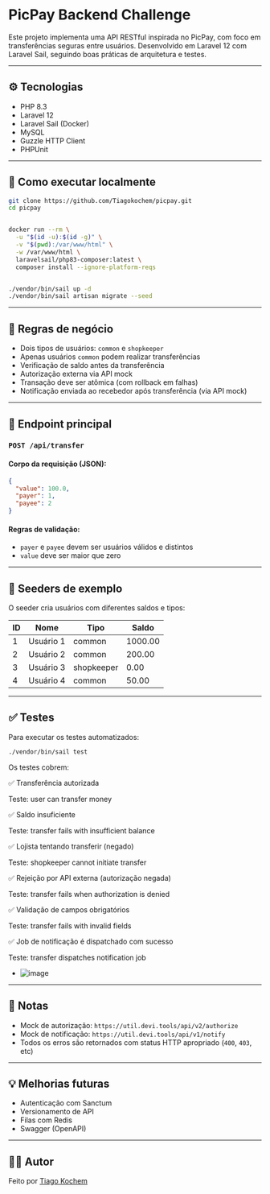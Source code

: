 # PicPay Backend Challenge

Este projeto implementa uma API RESTful inspirada no PicPay, com foco em transferências seguras entre usuários. Desenvolvido em Laravel 12 com Laravel Sail, seguindo boas práticas de arquitetura e testes.

---

## ⚙️ Tecnologias

- PHP 8.3
- Laravel 12
- Laravel Sail (Docker)
- MySQL
- Guzzle HTTP Client
- PHPUnit

---

## 🚀 Como executar localmente

```bash
git clone https://github.com/Tiagokochem/picpay.git
cd picpay


docker run --rm \
  -u "$(id -u):$(id -g)" \
  -v "$(pwd):/var/www/html" \
  -w /var/www/html \
  laravelsail/php83-composer:latest \
  composer install --ignore-platform-reqs


./vendor/bin/sail up -d
./vendor/bin/sail artisan migrate --seed
```

---

## 🔐 Regras de negócio

- Dois tipos de usuários: `common` e `shopkeeper`
- Apenas usuários `common` podem realizar transferências
- Verificação de saldo antes da transferência
- Autorização externa via API mock
- Transação deve ser atômica (com rollback em falhas)
- Notificação enviada ao recebedor após transferência (via API mock)

---

## 📡 Endpoint principal

### `POST /api/transfer`

#### Corpo da requisição (JSON):

```json
{
  "value": 100.0,
  "payer": 1,
  "payee": 2
}
```

#### Regras de validação:
- `payer` e `payee` devem ser usuários válidos e distintos
- `value` deve ser maior que zero

---

## 👥 Seeders de exemplo

O seeder cria usuários com diferentes saldos e tipos:

| ID | Nome        | Tipo        | Saldo   |
|----|-------------|-------------|---------|
| 1  | Usuário 1   | common      | 1000.00 |
| 2  | Usuário 2   | common      | 200.00  |
| 3  | Usuário 3   | shopkeeper  | 0.00    |
| 4  | Usuário 4   | common      | 50.00   |

---

## ✅ Testes

Para executar os testes automatizados:

```bash
./vendor/bin/sail test
```

Os testes cobrem:

✅ Transferência autorizada

Teste: user can transfer money

✅ Saldo insuficiente

Teste: transfer fails with insufficient balance

✅ Lojista tentando transferir (negado)

Teste: shopkeeper cannot initiate transfer

✅ Rejeição por API externa (autorização negada)

Teste: transfer fails when authorization is denied

✅ Validação de campos obrigatórios

Teste: transfer fails with invalid fields

✅ Job de notificação é dispatchado com sucesso

Teste: transfer dispatches notification job

- ![image](https://github.com/user-attachments/assets/9a41e9e0-c92b-44b0-84fc-702d0ec07d3a)


---

## 📌 Notas

- Mock de autorização: `https://util.devi.tools/api/v2/authorize`
- Mock de notificação: `https://util.devi.tools/api/v1/notify`
- Todos os erros são retornados com status HTTP apropriado (`400`, `403`, etc)

---

## 💡 Melhorias futuras

- Autenticação com Sanctum
- Versionamento de API
- Filas com Redis
- Swagger (OpenAPI)

---

## 👨‍💻 Autor

Feito por [Tiago Kochem](https://www.linkedin.com/in/tiagokochem)
